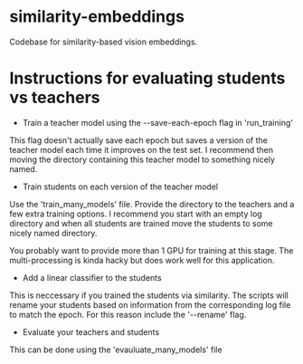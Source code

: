 # similarity-embeddings

Codebase for similarity-based vision embeddings.


# Instructions for evaluating students vs teachers

- Train a teacher model using the --save-each-epoch flag in 'run_training' 

This flag doesn't actually save each epoch but saves a version of the teacher model each time it improves on the test set. I recommend then moving the directory containing 
this teacher model to something nicely named.

- Train students on each version of the teacher model

Use the 'train_many_models' file. Provide the directory to the teachers and a few extra training options. I recommend you start with an empty log directory and when all students are trained move
the students to some nicely named directory. 

You probably want to provide more than 1 GPU for training at this stage. The multi-processing is kinda hacky but does work well for this application.

- Add a linear classifier to the students

This is neccessary if you trained the students via similarity. The scripts will rename your students based on information from the corresponding log file to match the epoch. 
For this reason include the '--rename' flag. 

- Evaluate your teachers and students

This can be done using the 'evauluate_many_models' file




